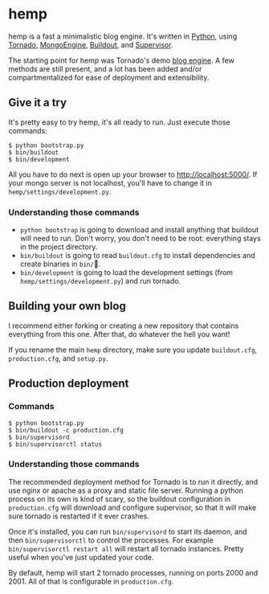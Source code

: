 # hemp

hemp is a fast a minimalistic blog engine. It's written in [Python](http://www.python.org/), using [Tornado](http://tornadoweb.org/), [MongoEngine](http://mongoengine.org/), [Buildout](http://buildout.org/), and [Supervisor](http://supervisord.org/).

The starting point for hemp was Tornado's demo [blog engine](https://github.com/facebook/tornado/tree/master/demos/blog). A few methods are still present, and a lot has been added and/or compartmentalized for ease of deployment and extensibility.


## Give it a try

It's pretty easy to try hemp, it's all ready to run. Just execute those commands:

	$ python bootstrap.py
	$ bin/buildout
	$ bin/development
	
All you have to do next is open up your browser to [http://localhost:5000/](http://localhost:5000/). If your mongo server is not localhost, you'll have to change it in `hemp/settings/development.py`.

### Understanding those commands

* `python bootstrap` is going to download and install anything that buildout will need to run. Don't worry, you don't need to be root: everything stays in the project directory.
* `bin/buildout` is going to read `buildout.cfg` to install dependencies and create binaries in `bin/`.
* `bin/development` is going to load the development settings (from `hemp/settings/development.py`) and run tornado.


## Building your own blog

I recommend either forking or creating a new repository that contains everything from this one. After that, do whatever the hell you want!

If you rename the main `hemp` directory, make sure you update `buildout.cfg`, `production.cfg`, and `setup.py`.

## Production deployment

### Commands

	$ python bootstrap.py
	$ bin/buildout -c production.cfg
	$ bin/supervisord
	$ bin/supervisorctl status
	
### Understanding those commands

The recommended deployment method for Tornado is to run it directly, and use nginx or apache as a proxy and static file server. Running a python process on its own is kind of scary, so the buildout configuration in `production.cfg` will download and configure supervisor, so that it will make sure tornado is restarted if it ever crashes.

Once it's installed, you can run `bin/supervisord` to start its daemon, and then `bin/supervisorctl` to control the processes. For example `bin/supervisorctl restart all` will restart all tornado instances. Pretty useful when you've just updated your code.

By default, hemp will start 2 tornado processes, running on ports 2000 and 2001. All of that is configurable in `production.cfg`.